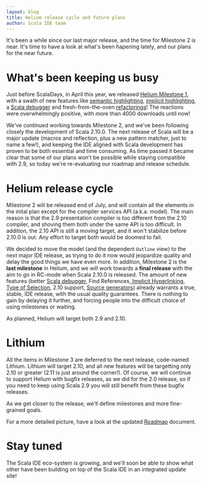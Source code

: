 ```yaml
---
layout: blog
title: Helium release cycle and future plans
author: Scala IDE team
---
```


It's been a while since our last major release, and the time for Milestone 2 is near. It's time to have a look
at what's been hapening lately, and our plans for the near future.

# What's been keeping us busy

Just before ScalaDays, in April this year, we released [Helium Milestone 1][release-notes-m1], with a swath of new features
like [semantic highlighting][semantic], [implicit highlighting][implicit], a [Scala debugger][debugger] and fresh-from-the-oven [refactorings][new-refactorings]!
The reactions were overwhelmingly positive, with more than 4000 downloads until now!

We've continued working towards Milestone 2, and we've been following closely the development of Scala 2.10.0.
The next release of Scala will be a major update (macros and reflection, plus a new pattern matcher, just to name a few!), and
keeping the IDE aligned with Scala development has proven to be both essential and time consuming.
As time passed it became clear that some of our plans
won't be possible while staying compatible with 2.9, so today we're re-evaluating our roadmap and 
release schedule.

# Helium release cycle

Milestone 2 will be released end of July, and will contain all the elements in the inital plan except for
the compiler services API (a.k.a. model). The main reason is that the 2.9 presentation compiler is too different
from the 2.10 compiler, and shoving them both under the same API is too difficult. In addition, the 2.10 API
is still a moving target, and it won't stabilize before 2.10.0 is out. Any effort to target both would be 
doomed to fail.

We decided to move the model (and the dependent `Outline` view) to the next major IDE release, as trying to 
do it now would jeopardize quality and delay the good things we have even more.
In addition, Milestone 2 is the **last milestone** in Helium, and we
will work towards a **final release** with the aim to go in RC-mode when Scala 2.10.0 is released. The amount of
new features (better [Scala debugger][debugger], Find References,[ Implicit Hyperlinking][implicit-hyperlinking], 
[Type of Selection][show-type], 2.10 support, [Source generators][source-gen]) already warrants a true, stable, IDE release, with the usual quality guarantees. There is 
nothing to gain by delaying it further, and forcing people into the difficult choice of using milestones or waiting.

As planned, Helium will target both 2.9 and 2.10.

# Lithium

All the items in Milestone 3 are deferred to the next release, code-named Lithium. Lithium will target 2.10, and all new features will be targetting only 2.10 or greater (2.11 is just around the corner!). Of course, we will continue to support Helium with bugfix releases, as we did for the 2.0 release, so if you need to keep using Scala 2.9 you will still benefit from these bugfix releases.

As we get closer to the release, we'll define milestones and more fine-grained goals.

For a more detailed picture, have a look at the updated [Roadmap][roadmap] document.

# Stay tuned

The Scala IDE eco-system is growing, and we'll soon be able to show what other have been building on top of the Scala IDE in an integrated update site!

[scala]: http://www.scala-lang.org/
[release-notes-m1]: /blog/release-notes-2.1-Milestone-1.html
[changelog-scala-m5]: http://www.scala-lang.org/node/12735
[roadmap]: http://scala-ide.org/docs/dev/roadmap.html
[semantic]: http://scala-ide.org/docs/helium/features/semantic-highlighting/index.html
[implicit]: http://scala-ide.org/docs/helium/features/implicit-highlighting/index.html
[debugger]: http://scala-ide.org/docs/helium/features/scaladebugger/index.html
[new-refactorings]: http://scala-ide.org/docs/helium/index.html
[debugger]: http://scala-ide.org/docs/helium/features/scaladebugger/index.html
[implicit-hyperlinking]: http://scala-ide.org/docs/helium/features/implicit-hyperlinking/index.html
[show-type]: http://scala-ide.org/docs/helium/features/show-type.html
[source-gen]: http://scala-ide.org/docs/helium/features/source-generators/index.html